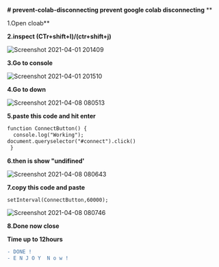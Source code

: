 
**# prevent-colab-disconnecting
prevent google colab disconnecting**
**

1.Open cloab**


**2.inspect (CTr+shift+l)/(ctr+shift+j)**

![Screenshot 2021-04-01 201409](https://user-images.githubusercontent.com/67457538/113390832-1e7d7e00-93b0-11eb-8cd3-6deb418ff7b8.png)


**3.Go to console**

![Screenshot 2021-04-01 201510](https://user-images.githubusercontent.com/67457538/113390930-4b319580-93b0-11eb-874a-8126be45ad96.png)

**4.Go to down**


![Screenshot 2021-04-08 080513](https://user-images.githubusercontent.com/67457538/113960141-a0065d80-9841-11eb-9b28-b02793b687cd.png)


**5.paste this code and hit enter**

```diff
function ConnectButton() {
  console.log("Working");
document.queryselector("#connect").click()
 }
```

**6.then is show "undifined'**

![Screenshot 2021-04-08 080643](https://user-images.githubusercontent.com/67457538/113960184-b44a5a80-9841-11eb-833c-10105d50736b.png)


**7.copy this code and paste**
```diff 
setInterval(ConnectButton,60000);
```

![Screenshot 2021-04-08 080746](https://user-images.githubusercontent.com/67457538/113960216-c1674980-9841-11eb-8ef7-2d9b0166c47b.png)


**8.Done now close**

**Time up to 12hours**


```diff 
- DONE !
- E N J O Y  N o w !
```






